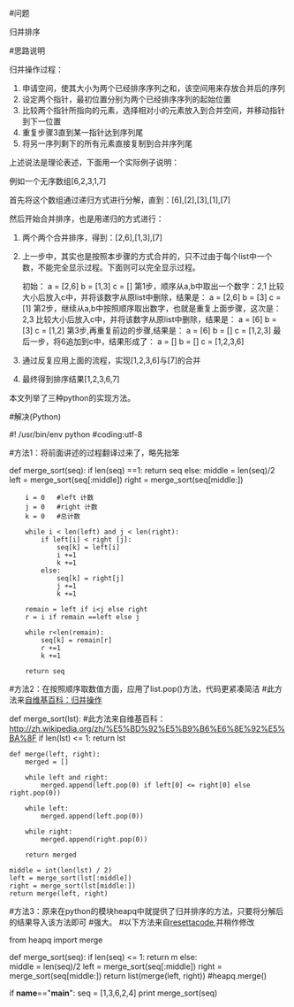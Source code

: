 #问题

归并排序

#思路说明

归并操作过程：

1. 申请空间，使其大小为两个已经排序序列之和，该空间用来存放合并后的序列
2. 设定两个指针，最初位置分别为两个已经排序序列的起始位置
3. 比较两个指针所指向的元素，选择相对小的元素放入到合并空间，并移动指针到下一位置
4. 重复步骤3直到某一指针达到序列尾
5. 将另一序列剩下的所有元素直接复制到合并序列尾

上述说法是理论表述，下面用一个实际例子说明：

例如一个无序数组[6,2,3,1,7]

首先将这个数组通过递归方式进行分解，直到：[6],[2],[3],[1],[7]

然后开始合并排序，也是用递归的方式进行：

1. 两个两个合并排序，得到：[2,6],[1,3],[7]
2. 上一步中，其实也是按照本步骤的方式合并的，只不过由于每个list中一个数，不能完全显示过程。下面则可以完全显示过程。
    
    初始：
    a = [2,6]
    b = [1,3]
    c = []
    第1步，顺序从a,b中取出一个数字：2,1
    比较大小后放入c中，并将该数字从原list中删除，结果是：
    a = [2,6]
    b = [3]
    c = [1]
    第2步，继续从a,b中按照顺序取出数字，也就是重复上面步骤，这次是：2,3
    比较大小后放入c中，并将该数字从原list中删除，结果是：
    a = [6]
    b = [3]
    c = [1,2]
    第3步,再重复前边的步骤,结果是：
    a = [6]
    b = []
    c = [1,2,3]
    最后一步，将6追加到c中，结果形成了：
    a = []
    b = []
    c = [1,2,3,6]

3. 通过反复应用上面的流程，实现[1,2,3,6]与[7]的合并
4. 最终得到排序结果[1,2,3,6,7]

本文列举了三种python的实现方法。

#解决(Python)

#! /usr/bin/env python
#coding:utf-8

#方法1：将前面讲述的过程翻译过来了，略先拙笨

def merge_sort(seq):
    if len(seq) ==1:
        return seq
    else:
        middle = len(seq)/2
        left = merge_sort(seq[:middle])
        right = merge_sort(seq[middle:])

        i = 0   #left 计数
        j = 0   #right 计数
        k = 0   #总计数

        while i < len(left) and j < len(right):
            if left[i] < right [j]:
                seq[k] = left[i]
                i +=1
                k +=1
            else:
                seq[k] = right[j]
                j +=1
                k +=1
        
        remain = left if i<j else right
        r = i if remain ==left else j

        while r<len(remain):
            seq[k] = remain[r]
            r +=1
            k +=1

        return seq

#方法2：在按照顺序取数值方面，应用了list.pop()方法，代码更紧凑简洁
#此方法来[自维基百科：归并操作](http://zh.wikipedia.org/zh/%E5%BD%92%E5%B9%B6%E6%8E%92%E5%BA%8F)

def merge_sort(lst):   #此方法来自维基百科：http://zh.wikipedia.org/zh/%E5%BD%92%E5%B9%B6%E6%8E%92%E5%BA%8F
    if len(lst) <= 1:
        return lst
                 
    def merge(left, right):
        merged = []
        
        while left and right:
            merged.append(left.pop(0) if left[0] <= right[0] else right.pop(0))
        
        while left:
            merged.append(left.pop(0))
        
        while right:
            merged.append(right.pop(0))
        
        return merged
        
    middle = int(len(lst) / 2) 
    left = merge_sort(lst[:middle])
    right = merge_sort(lst[middle:])
    return merge(left, right)

#方法3：原来在python的模块heapq中就提供了归并排序的方法，只要将分解后的结果导入该方法即可
#强大。
#以下方法来自[resettacode](http://rosettacode.org/wiki/Sorting_algorithms/Merge_sort#Python),并稍作修改

from heapq import merge
 
def merge_sort(seq):
    if len(seq) <= 1:
        return m
    else:              
        middle = len(seq)/2
        left = merge_sort(seq[:middle])
        right = merge_sort(seq[middle:])
        return list(merge(left, right))         #heapq.merge()

if __name__=="__main__":
    seq = [1,3,6,2,4]
    print merge_sort(seq)

